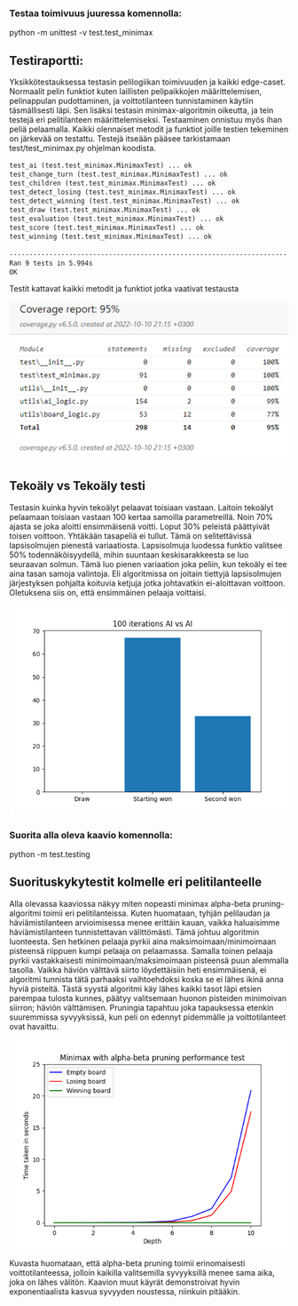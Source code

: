 ### Testaa toimivuus juuressa komennolla:
 python -m unittest -v test.test_minimax


## Testiraportti:

Yksikkötestauksessa testasin pelilogiikan toimivuuden ja kaikki edge-caset. Normaalit pelin funktiot kuten laillisten pelipaikkojen määrittelemisen, pelinappulan pudottaminen, ja voittotilanteen tunnistaminen käytiin täsmällisesti läpi. Sen lisäksi testasin minimax-algoritmin oikeutta, ja tein testejä eri pelitilanteen määrittelemiseksi. Testaaminen onnistuu myös ihan peliä pelaamalla. Kaikki olennaiset metodit ja funktiot joille testien tekeminen on järkevää on testattu. Testejä itseään pääsee tarkistamaan test/test_minimax.py ohjelman koodista.

```
test_ai (test.test_minimax.MinimaxTest) ... ok
test_change_turn (test.test_minimax.MinimaxTest) ... ok
test_children (test.test_minimax.MinimaxTest) ... ok
test_detect_losing (test.test_minimax.MinimaxTest) ... ok
test_detect_winning (test.test_minimax.MinimaxTest) ... ok
test_draw (test.test_minimax.MinimaxTest) ... ok
test_evaluation (test.test_minimax.MinimaxTest) ... ok
test_score (test.test_minimax.MinimaxTest) ... ok
test_winning (test.test_minimax.MinimaxTest) ... ok

----------------------------------------------------------------------
Ran 9 tests in 5.994s
OK
```

Testit kattavat kaikki metodit ja funktiot jotka vaativat testausta

![image](../pics/CoverageReport.png)

## Tekoäly vs Tekoäly testi

Testasin kuinka hyvin tekoälyt pelaavat toisiaan vastaan. Laitoin tekoälyt pelaamaan toisiaan vastaan 100 kertaa samoilla parametreillä. Noin 70% ajasta se joka aloitti ensimmäisenä voitti. Loput 30% peleistä päättyivät toisen voittoon. Yhtäkään tasapeliä ei tullut. Tämä on selitettävissä lapsisolmujen pienestä variaatiosta. Lapsisolmuja luodessa funktio valitsee 50% todennäköisyydellä, mihin suuntaan keskisarakkeesta se luo seuraavan solmun. Tämä luo pienen variaation joka peliin, kun tekoäly ei tee aina tasan samoja valintoja. Eli algoritmissa on joitain tiettyjä lapsisolmujen järjestyksen pohjalta koituvia ketjuja jotka johtavatkin ei-aloittavan voittoon. Oletuksena siis on, että ensimmäinen pelaaja voittaisi.

![image](../pics/winning_rates_aivsai.png)

### Suorita alla oleva kaavio komennolla:
python -m test.testing

## Suorituskykytestit kolmelle eri pelitilanteelle

Alla olevassa kaaviossa näkyy miten nopeasti minimax alpha-beta pruning-algoritmi toimii eri pelitilanteissa. Kuten huomataan, tyhjän pelilaudan ja häviämistilanteen arvioimisessa menee erittäin kauan, vaikka haluaisimme häviämistilanteen tunnistettavan välittömästi. Tämä johtuu algoritmin luonteesta. Sen hetkinen pelaaja pyrkii aina maksimoimaan/minimoimaan pisteensä riippuen kumpi pelaaja on pelaamassa. Samalla toinen pelaaja pyrkii vastakkaisesti minimoimaan/maksimoimaan pisteensä puun alemmalla tasolla. Vaikka häviön välttävä siirto löydettäisiin heti ensimmäisenä, ei algoritmi tunnista tätä parhaaksi vaihtoehdoksi koska se ei lähes ikinä anna hyviä pisteitä. Tästä syystä algoritmi käy lähes kaikki tasot läpi etsien parempaa tulosta kunnes, päätyy valitsemaan huonon pisteiden minimoivan siirron; häviön välttämisen. Pruningia tapahtuu joka tapauksessa etenkin suuremmissa syvyyksissä, kun peli on edennyt pidemmälle ja voittotilanteet ovat havaittu.

![image](../pics/MinimaxPerformanceTest.png)

Kuvasta huomataan, että alpha-beta pruning toimii erinomaisesti voittotilanteessa, jolloin kaikilla valitsemilla syvyyksillä menee sama aika, joka on lähes välitön. Kaavion muut käyrät demonstroivat hyvin exponentiaalista kasvua syvyyden noustessa, niinkuin pitääkin.